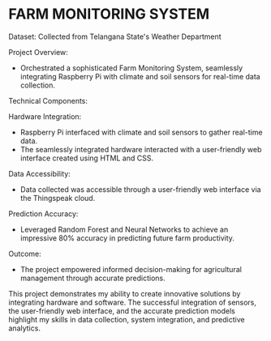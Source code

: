 # FARM MONITORING SYSTEM

Dataset: Collected from Telangana State's Weather Department

Project Overview:
* Orchestrated a sophisticated Farm Monitoring System, seamlessly integrating Raspberry Pi with climate and soil sensors for real-time data collection.

Technical Components:

Hardware Integration:
* Raspberry Pi interfaced with climate and soil sensors to gather real-time data.
* The seamlessly integrated hardware interacted with a user-friendly web interface created using HTML and CSS.

Data Accessibility:
* Data collected was accessible through a user-friendly web interface via the Thingspeak cloud.

Prediction Accuracy:
* Leveraged Random Forest and Neural Networks to achieve an impressive 80% accuracy in predicting future farm productivity.

Outcome:
* The project empowered informed decision-making for agricultural management through accurate predictions.

This project demonstrates my ability to create innovative solutions by integrating hardware and software. The successful integration of sensors, the user-friendly web interface, and the accurate prediction models highlight my skills in data collection, system integration, and predictive analytics.
